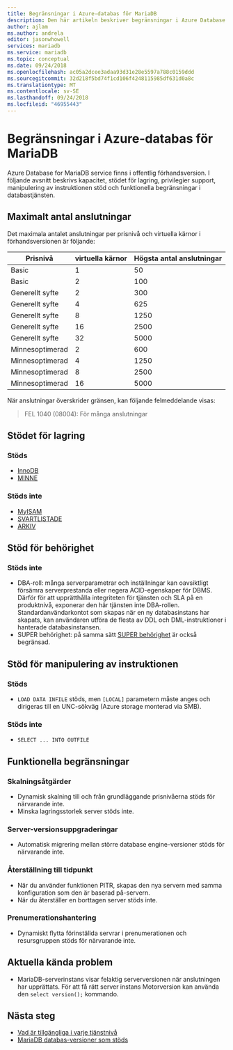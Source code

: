 ```yaml
---
title: Begränsningar i Azure-databas för MariaDB
description: Den här artikeln beskriver begränsningar i Azure Database for MariaDB, till exempel antalet anslutning och lagringsalternativ för motorn.
author: ajlam
ms.author: andrela
editor: jasonwhowell
services: mariadb
ms.service: mariadb
ms.topic: conceptual
ms.date: 09/24/2018
ms.openlocfilehash: ac05a2dcee3adaa93d31e28e5597a788c0159ddd
ms.sourcegitcommit: 32d218f5bd74f1cd106f4248115985df631d0a8c
ms.translationtype: MT
ms.contentlocale: sv-SE
ms.lasthandoff: 09/24/2018
ms.locfileid: "46955443"
---
```

# <a name="limitations-in-azure-database-for-mariadb"></a>Begränsningar i Azure-databas för MariaDB
Azure Database for MariaDB service finns i offentlig förhandsversion. I följande avsnitt beskrivs kapacitet, stödet för lagring, privilegier support, manipulering av instruktionen stöd och funktionella begränsningar i databastjänsten.

## <a name="maximum-connections"></a>Maximalt antal anslutningar
Det maximala antalet anslutningar per prisnivå och virtuella kärnor i förhandsversionen är följande:

|**Prisnivå**|**virtuella kärnor**| **Högsta antal anslutningar**|
|---|---|---|
|Basic| 1| 50|
|Basic| 2| 100|
|Generellt syfte| 2| 300|
|Generellt syfte| 4| 625|
|Generellt syfte| 8| 1250|
|Generellt syfte| 16| 2500|
|Generellt syfte| 32| 5000|
|Minnesoptimerad| 2| 600|
|Minnesoptimerad| 4| 1250|
|Minnesoptimerad| 8| 2500|
|Minnesoptimerad| 16| 5000|

När anslutningar överskrider gränsen, kan följande felmeddelande visas:
> FEL 1040 (08004): För många anslutningar

## <a name="storage-engine-support"></a>Stödet för lagring

### <a name="supported"></a>Stöds
- [InnoDB](https://mariadb.com/kb/en/library/xtradb-and-innodb/)
- [MINNE](https://mariadb.com/kb/en/library/memory-storage-engine/)

### <a name="unsupported"></a>Stöds inte
- [MyISAM](https://mariadb.com/kb/en/library/myisam-storage-engine/)
- [SVARTLISTADE](https://mariadb.com/kb/en/library/blackhole/l)
- [ARKIV](https://mariadb.com/kb/en/library/archive/)

## <a name="privilege-support"></a>Stöd för behörighet

### <a name="unsupported"></a>Stöds inte
- DBA-roll: många serverparametrar och inställningar kan oavsiktligt försämra serverprestanda eller negera ACID-egenskaper för DBMS. Därför för att upprätthålla integriteten för tjänsten och SLA på en produktnivå, exponerar den här tjänsten inte DBA-rollen. Standardanvändarkontot som skapas när en ny databasinstans har skapats, kan användaren utföra de flesta av DDL och DML-instruktioner i hanterade databasinstansen.
- SUPER behörighet: på samma sätt [SUPER behörighet](https://mariadb.com/kb/en/library/grant/#global-privileges) är också begränsad.

## <a name="data-manipulation-statement-support"></a>Stöd för manipulering av instruktionen

### <a name="supported"></a>Stöds
- `LOAD DATA INFILE` stöds, men `[LOCAL]` parametern måste anges och dirigeras till en UNC-sökväg (Azure storage monterad via SMB).

### <a name="unsupported"></a>Stöds inte
- `SELECT ... INTO OUTFILE`

## <a name="functional-limitations"></a>Funktionella begränsningar

### <a name="scale-operations"></a>Skalningsåtgärder
- Dynamisk skalning till och från grundläggande prisnivåerna stöds för närvarande inte.
- Minska lagringsstorlek server stöds inte.

### <a name="server-version-upgrades"></a>Server-versionsuppgraderingar
- Automatisk migrering mellan större database engine-versioner stöds för närvarande inte.

### <a name="point-in-time-restore"></a>Återställning till tidpunkt
- När du använder funktionen PITR, skapas den nya servern med samma konfiguration som den är baserad på-servern.
- När du återställer en borttagen server stöds inte.

### <a name="subscription-management"></a>Prenumerationshantering
- Dynamiskt flytta förinställda servrar i prenumerationen och resursgruppen stöds för närvarande inte.

## <a name="current-known-issues"></a>Aktuella kända problem
- MariaDB-serverinstans visar felaktig serverversionen när anslutningen har upprättats. För att få rätt server instans Motorversion kan använda den `select version();` kommando.

## <a name="next-steps"></a>Nästa steg
- [Vad är tillgängliga i varje tjänstnivå](concepts-pricing-tiers.md)
- [MariaDB databas-versioner som stöds](concepts-supported-versions.md)
